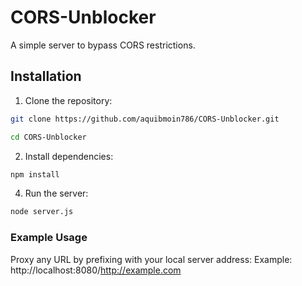 # CORS-Unblocker

A simple server to bypass CORS restrictions.

## Installation

 1. Clone the repository:
```bash
git clone https://github.com/aquibmoin786/CORS-Unblocker.git
```
```bash
cd CORS-Unblocker
```
2. Install dependencies:
```bash
npm install
```
   
4. Run the server:
```bash
node server.js
```
   
### Example Usage
Proxy any URL by prefixing with your local server address:
Example: http://localhost:8080/http://example.com
